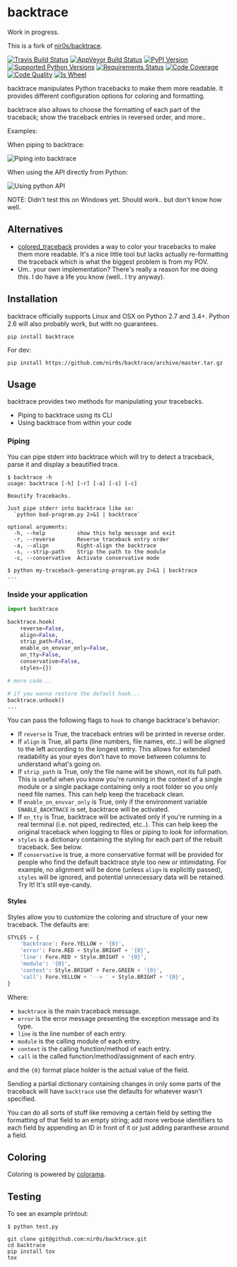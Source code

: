 backtrace
=========

Work in progress.

This is a fork of [nir0s/backtrace](https://github.com/nir0s/backtrace).



[![Travis Build Status](https://travis-ci.org/nir0s/backtrace.svg?branch=master)](https://travis-ci.org/nir0s/backtrace)
[![AppVeyor Build Status](https://ci.appveyor.com/api/projects/status/khf9a98rbwp1ehfh/branch/master?svg=true)](https://ci.appveyor.com/project/nir0s/backtrace)
[![PyPI Version](http://img.shields.io/pypi/v/backtrace.svg)](http://img.shields.io/pypi/v/backtrace.svg)
[![Supported Python Versions](https://img.shields.io/pypi/pyversions/backtrace.svg)](https://img.shields.io/pypi/pyversions/backtrace.svg)
[![Requirements Status](https://requires.io/github/nir0s/backtrace/requirements.svg?branch=master)](https://requires.io/github/nir0s/backtrace/requirements/?branch=master)
[![Code Coverage](https://codecov.io/github/nir0s/backtrace/coverage.svg?branch=master)](https://codecov.io/github/nir0s/backtrace?branch=master)
[![Code Quality](https://landscape.io/github/nir0s/backtrace/master/landscape.svg?style=flat)](https://landscape.io/github/nir0s/backtrace)
[![Is Wheel](https://img.shields.io/pypi/wheel/backtrace.svg?style=flat)](https://pypi.python.org/pypi/backtrace)

backtrace manipulates Python tracebacks to make them more readable.
It provides different configuration options for coloring and formatting.

backtrace also allows to choose the formatting of each part of the traceback; show the traceback entries in reversed order, and more..

Examples:

When piping to backtrace:

![Piping into backtrace](https://github.com/nir0s/backtrace/raw/master/img/piping.png)

When using the API directly from Python:

![Using python API](https://github.com/nir0s/backtrace/raw/master/img/api.png)

NOTE: Didn't test this on Windows yet. Should work.. but don't know how well.


## Alternatives

* [colored_traceback](https://github.com/staticshock/colored-traceback.py) provides a way to color your tracebacks to make them more readable. It's a nice little tool but lacks actually re-formatting the traceback which is what the biggest problem is from my POV.
* Um.. your own implementation? There's really a reason for me doing this. I do have a life you know (well.. I try anyway).


## Installation

backtrace officially supports Linux and OSX on Python 2.7 and 3.4+. Python 2.6 will also probably work, but with no guarantees.

```shell
pip install backtrace
```

For dev:

```shell
pip install https://github.com/nir0s/backtrace/archive/master.tar.gz
```


## Usage

backtrace provides two methods for manipulating your tracebacks.

* Piping to backtrace using its CLI
* Using backtrace from within your code

### Piping

You can pipe stderr into backtrace which will try to detect a traceback, parse it and display a beautified trace.

```text
$ backtrace -h
usage: backtrace [-h] [-r] [-a] [-s] [-c]

Beautify Tracebacks.

Just pipe stderr into backtrace like so:
  `python bad-program.py 2>&1 | backtrace`

optional arguments:
  -h, --help          show this help message and exit
  -r, --reverse       Reverse traceback entry order
  -a, --align         Right-align the backtrace
  -s, --strip-path    Strip the path to the module
  -c, --conservative  Activate conservative mode

$ python my-traceback-generating-program.py 2>&1 | backtrace
...

```

### Inside your application

```python
import backtrace

backtrace.hook(
    reverse=False,
    align=False,
    strip_path=False,
    enable_on_envvar_only=False,
    on_tty=False,
    conservative=False,
    styles={})

# more code...

# if you wanna restore the default hook...
backtrace.unhook()
...

```

You can pass the following flags to `hook` to change backtrace's behavior:

* If `reverse` is True, the traceback entries will be printed in reverse order.
* If `align` is True, all parts (line numbers, file names, etc..) will be
aligned to the left according to the longest entry. This allows for extended readability as your eyes don't have to move between columns to understand what's going on.
* If `strip_path` is True, only the file name will be shown, not its full
path. This is useful when you know you're running in the context of a single module or a single package containing only a root folder so you only need file names. This can help keep the traceback clean.
* If `enable_on_envvar_only` is True, only if the environment variable
`ENABLE_BACKTRACE` is set, backtrace will be activated.
* If `on_tty` is True, backtrace will be activated only if you're running
in a real terminal (i.e. not piped, redirected, etc..). This can help keep the original traceback when logging to files or piping to look for information.
* `styles` is a dictionary containing the styling for each part of the rebuilt traceback. See below.
* If `conservative` is true, a more conservative format will be provided for people who find the default backtrace style too new or intimidating. For example, no alignment will be done (unless `align` is explicitly passed), `styles` will be ignored, and potential unnecessary data will be retained. Try It! It's still eye-candy.

#### Styles

Styles allow you to customize the coloring and structure of your new traceback. The defaults are:

```python
STYLES = {
    'backtrace': Fore.YELLOW + '{0}',
    'error': Fore.RED + Style.BRIGHT + '{0}',
    'line': Fore.RED + Style.BRIGHT + '{0}',
    'module': '{0}',
    'context': Style.BRIGHT + Fore.GREEN + '{0}',
    'call': Fore.YELLOW + '--> ' + Style.BRIGHT + '{0}',
}
```

Where:

* `backtrace` is the main traceback message.
* `error` is the error message presenting the exception message and its type.
* `line` is the line number of each entry.
* `module` is the calling module of each entry.
* `context` is the calling function/method of each entry.
* `call` is the called function/method/assignment of each entry.

and the `{0}` format place holder is the actual value of the field.

Sending a partial dictionary containing changes in only some parts of the traceback will have `backtrace` use the defaults for whatever wasn't specified.

You can do all sorts of stuff like removing a certain field by setting the formatting of that field to an empty string; add more verbose identifiers to each field by appending an ID in front of it or just adding paranthese around a field.


## Coloring

Coloring is powered by [colorama](https://github.com/tartley/colorama).


## Testing

To see an example printout:

```shell
$ python test.py
```

```shell
git clone git@github.com:nir0s/backtrace.git
cd backtrace
pip install tox
tox
```
